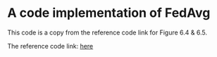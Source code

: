 # A code implementation of FedAvg

This code is a copy from the reference code link for Figure 6.4 & 6.5.

The reference code link: [here](https://github.com/JJ19990510/Federated-Learning-Pytorch-Master/tree/main/Federated-Learning-PyTorch-master)

